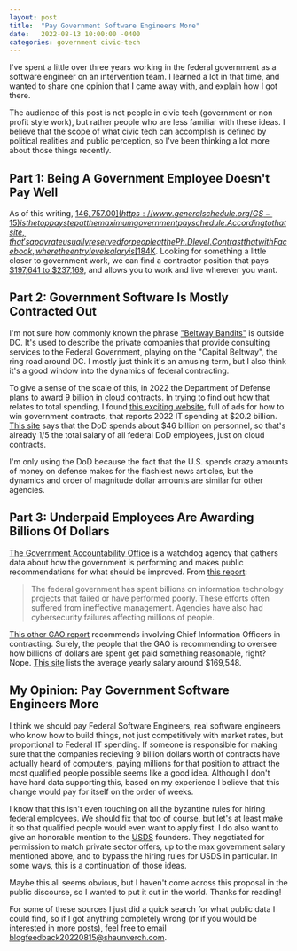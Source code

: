 ```yaml
---
layout: post
title:  "Pay Government Software Engineers More"
date:   2022-08-13 10:00:00 -0400
categories: government civic-tech
---
```

I've spent a little over three years working in the federal government as a software engineer on an intervention team. I learned a lot in that time, and wanted to share one opinion that I came away with, and explain how I got there.

The audience of this post is not people in civic tech (government or non profit style work), but rather people who are less familiar with these ideas. I believe that the scope of what civic tech can accomplish is defined by political realities and public perception, so I've been thinking a lot more about those things recently.

## Part 1: Being A Government Employee Doesn't Pay Well

As of this writing, [$146,757.00](https://www.generalschedule.org/GS-15) is the top pay step at the maximum government pay schedule. According to that site, that's a pay rate usually reserved for people at the Ph.D level. Contrast that with Facebook, where the entry level salary is [$184K](https://www.levels.fyi/companies/facebook/salaries/software-engineer). Looking for something a little closer to government work, we can find a contractor position that pays [$197,641 to $237,169](https://rebelliondefense.com/rebellion-careers/current-openings?gh_jid=5178075003), and allows you to work and live wherever you want.

## Part 2: Government Software Is Mostly Contracted Out

I'm not sure how commonly known the phrase ["Beltway Bandits"](https://en.wikipedia.org/wiki/Beltway_bandit) is outside DC. It's used to describe the private companies that provide consulting services to the Federal Government, playing on the "Capital Beltway", the ring road around DC. I mostly just think it's an amusing term, but I also think it's a good window into the dynamics of federal contracting.

To give a sense of the scale of this, in 2022 the Department of Defense plans to award [9 billion in cloud contracts](https://www.cnbc.com/2022/03/29/pentagon-will-award-up-to-9-billion-in-cloud-contracts-in-december.html). In trying to find out how that relates to total spending, I found [this exciting website](https://executivegov.com/articles/u-s-defense-budget-2022-how-much-does-the-united-states-spend-on-its-defense-budget/#How_much_of_the_budget_is_spent_on_defense), full of ads for how to win government contracts, that reports 2022 IT spending at $20.2 billion. [This site](https://datalab.usaspending.gov/federal-employees/) says that the DoD spends about $46 billion on personnel, so that's already 1/5 the total salary of all federal DoD employees, just on cloud contracts.

I'm only using the DoD because the fact that the U.S. spends crazy amounts of money on defense makes for the flashiest news articles, but the dynamics and order of magnitude dollar amounts are similar for other agencies.

## Part 3: Underpaid Employees Are Awarding Billions Of Dollars

[The Government Accountability Office](https://www.gao.gov/about/what-gao-does) is a watchdog agency that gathers data about how the government is performing and makes public recommendations for what should be improved. From [this report](https://www.gao.gov/products/gao-19-275t):

> The federal government has spent billions on information technology projects that failed or have performed poorly. These efforts often suffered from ineffective management. Agencies have also had cybersecurity failures affecting millions of people.

[This other GAO report](https://www.gao.gov/products/gao-18-42) recommends involving Chief Information Officers in contracting. Surely, the people that the GAO is recommending to oversee how billions of dollars are spent get paid something reasonable, right? Nope. [This site](https://www.payscale.com/research/US/Job=Chief_Information_Officer_(CIO)/Salary) lists the average yearly salary around $169,548.

## My Opinion: Pay Government Software Engineers More

I think we should pay Federal Software Engineers, real software engineers who know how to build things, not just competitively with market rates, but proportional to Federal IT spending. If someone is responsible for making sure that the companies recieving 9 billion dollars worth of contracts have actually heard of computers, paying millions for that position to attract the most qualified people possible seems like a good idea. Although I don't have hard data supporting this, based on my experience I believe that this change would pay for itself on the order of weeks.

I know that this isn't even touching on all the byzantine rules for hiring federal employees. We should fix that too of course, but let's at least make it so that qualified people would even want to apply first. I do also want to give an honorable mention to the [USDS](https://www.usds.gov/) founders. They negotiated for permission to match private sector offers, up to the max government salary mentioned above, and to bypass the hiring rules for USDS in particular. In some ways, this is a continuation of those ideas.

Maybe this all seems obvious, but I haven't come across this proposal in the public discourse, so I wanted to put it out in the world. Thanks for reading!

For some of these sources I just did a quick search for what public data I could find, so if I got anything completely wrong (or if you would be interested in more posts), feel free to email blogfeedback20220815@shaunverch.com.
